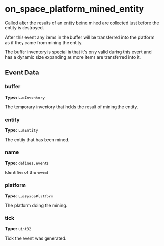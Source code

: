 # on_space_platform_mined_entity

Called after the results of an entity being mined are collected just before the entity is destroyed.

After this event any items in the buffer will be transferred into the platform as if they came from mining the entity.

The buffer inventory is special in that it's only valid during this event and has a dynamic size expanding as more items are transferred into it.

## Event Data

### buffer

**Type:** `LuaInventory`

The temporary inventory that holds the result of mining the entity.

### entity

**Type:** `LuaEntity`

The entity that has been mined.

### name

**Type:** `defines.events`

Identifier of the event

### platform

**Type:** `LuaSpacePlatform`

The platform doing the mining.

### tick

**Type:** `uint32`

Tick the event was generated.

